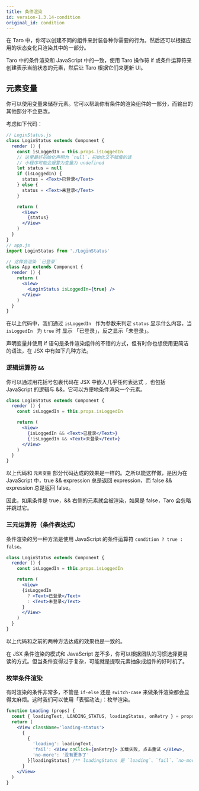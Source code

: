 ```yaml
---
title: 条件渲染
id: version-1.3.14-condition
original_id: condition
---
```


在 Taro 中，你可以创建不同的组件来封装各种你需要的行为。然后还可以根据应用的状态变化只渲染其中的一部分。

Taro 中的条件渲染和 JavaScript 中的一致，使用 Taro 操作符 if 或条件运算符来创建表示当前状态的元素，然后让 Taro 根据它们来更新 UI。

## 元素变量
你可以使用变量来储存元素。它可以帮助你有条件的渲染组件的一部分，而输出的其他部分不会更改。

考虑如下代码：

```jsx
// LoginStatus.js
class LoginStatus extends Component {
  render () {
    const isLoggedIn = this.props.isLoggedIn
    // 这里最好初始化声明为 `null`，初始化又不赋值的话
    // 小程序可能会报警为变量为 undefined
    let status = null
    if (isLoggedIn) {
      status = <Text>已登录</Text>
    } else {
      status = <Text>未登录</Text>
    }

    return (
      <View>
        {status}
      </View>
    )
  }
}
// app.js
import LoginStatus from './LoginStatus'

// 这样会渲染 `已登录`
class App extends Component {
  render () {
    return (
      <View>
        <LoginStatus isLoggedIn={true} />
      </View>
    )
  }
}
```

在以上代码中，我们通过 `isLoggedIn ` 作为参数来判定 `status` 显示什么内容，当 `isLoggedIn ` 为 `true` 时 显示 「已登录」，反之显示「未登录」。

声明变量并使用 if 语句是条件渲染组件的不错的方式，但有时你也想使用更简洁的语法，在 JSX 中有如下几种方法。

### 逻辑运算符 `&&`

你可以通过用花括号包裹代码在 JSX 中嵌入几乎任何表达式 ，也包括 JavaScript 的逻辑与 &&，它可以方便地条件渲染一个元素。

```jsx
class LoginStatus extends Component {
  render () {
    const isLoggedIn = this.props.isLoggedIn

    return (
      <View>
        {isLoggedIn && <Text>已登录</Text>}
        {!isLoggedIn && <Text>未登录</Text>}
      </View>
    )
  }
}
```

以上代码和 `元素变量` 部分代码达成的效果是一样的。之所以能这样做，是因为在 JavaScript 中，true && expression 总是返回 expression，而 false && expression 总是返回 false。

因此，如果条件是 true，&& 右侧的元素就会被渲染，如果是 false，Taro 会忽略并跳过它。

### 三元运算符（条件表达式）

条件渲染的另一种方法是使用 JavaScript 的条件运算符 `condition ? true : false`。

```jsx
class LoginStatus extends Component {
  render () {
    const isLoggedIn = this.props.isLoggedIn

    return (
      <View>
      {isLoggedIn
        ? <Text>已登录</Text>
        : <Text>未登录</Text>
      }
      </View>
    )
  }
}
```

以上代码和之前的两种方法达成的效果也是一致的。

在 JSX 条件渲染的模式和 JavaScript 差不多，你可以根据团队的习惯选择更易读的方式。但当条件变得过于复杂，可能就是提取元素抽象成组件的好时机了。

### 枚举条件渲染

有时渲染的条件非常多，不管是 `if-else` 还是 `switch-case` 来做条件渲染都会显得太麻烦。这时我们可以使用「表驱动法」：枚举渲染。

```jsx
function Loading (props) {
  const { loadingText, LOADING_STATUS, loadingStatus, onRetry } = props
  return (
    <View className='loading-status'>
      {
        {
          'loading': loadingText,
          'fail': <View onClick={onRetry}> 加载失败, 点击重试 </View>,
          'no-more': '没有更多了'
        }[loadingStatus] /** loadingStatus 是 `loading`、`fail`、`no-more`  其中一种状态 **/
      }
    </View>
  )
}
```
